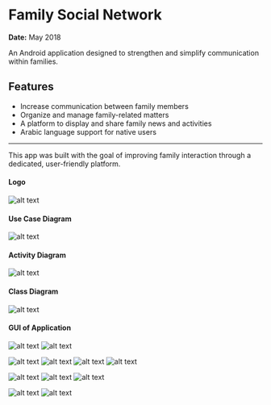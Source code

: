 # Family Social Network

**Date:** May 2018

An Android application designed to strengthen and simplify communication within families.

## Features

- Increase communication between family members  
- Organize and manage family-related matters  
- A platform to display and share family news and activities  
- Arabic language support for native users

---

This app was built with the goal of improving family interaction through a dedicated, user-friendly platform.


#### Logo
![alt text](https://github.com/AliKhazaaleh/Graduation-Projects/blob/main/Family%20Social%20Network/logo.png?raw=true)


#### Use Case Diagram
![alt text](https://github.com/AliKhazaaleh/Graduation-Projects/blob/main/Family%20Social%20Network/Digrame-chp-4(FSN)%20(Use%20Case).png?raw=true)


#### Activity Diagram
![alt text](https://github.com/AliKhazaaleh/Graduation-Projects/blob/main/Family%20Social%20Network/Digrame-chp-4(FSN)%20Activity%20Diagram.png?raw=true)


#### Class Diagram
![alt text](https://github.com/AliKhazaaleh/Graduation-Projects/blob/main/Family%20Social%20Network/Digrame-chp-4(FSN)%20(Class%20Diagram).png?raw=true)


#### GUI of Application

![alt text](https://github.com/AliKhazaaleh/Graduation-Projects/blob/main/Family%20Social%20Network/login_page.png?raw=true)
![alt text](https://github.com/AliKhazaaleh/Graduation-Projects/blob/main/Family%20Social%20Network/personal.png?raw=true)

![alt text](https://github.com/AliKhazaaleh/Graduation-Projects/blob/main/Family%20Social%20Network/families.png?raw=true)
![alt text](https://github.com/AliKhazaaleh/Graduation-Projects/blob/main/Family%20Social%20Network/my_family_posts.png?raw=true)
![alt text](https://github.com/AliKhazaaleh/Graduation-Projects/blob/main/Family%20Social%20Network/my_family_members.png?raw=true)
![alt text](https://github.com/AliKhazaaleh/Graduation-Projects/blob/main/Family%20Social%20Network/my_family_about.png?raw=true)

![alt text](https://github.com/AliKhazaaleh/Graduation-Projects/blob/main/Family%20Social%20Network/create_family.png?raw=true)
![alt text](https://github.com/AliKhazaaleh/Graduation-Projects/blob/main/Family%20Social%20Network/create_post.png?raw=true)
![alt text](https://github.com/AliKhazaaleh/Graduation-Projects/blob/main/Family%20Social%20Network/comments.png?raw=true)

![alt text](https://github.com/AliKhazaaleh/Graduation-Projects/blob/main/Family%20Social%20Network/location_post.png?raw=true)
![alt text](https://github.com/AliKhazaaleh/Graduation-Projects/blob/main/Family%20Social%20Network/location_member.png?raw=true)


